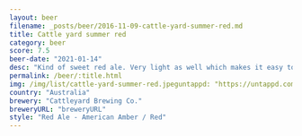 ```yaml
---
layout: beer
filename: _posts/beer/2016-11-09-cattle-yard-summer-red.md
title: Cattle yard summer red
category: beer
score: 7.5
beer-date: "2021-01-14"
desc: "Kind of sweet red ale. Very light as well which makes it easy to drink. Good choice if starting out with red ales"
permalink: /beer/:title.html
img: /img/list/cattle-yard-summer-red.jpeguntappd: "https://untappd.com/b/cattleyard-brewing-co--summer-red/3328822"
country: "Australia"
brewery: "Cattleyard Brewing Co."
breweryURL: "breweryURL"
style: "Red Ale - American Amber / Red"
---
```

